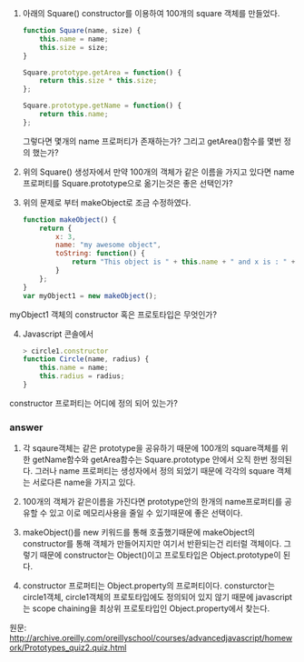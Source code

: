 1. 아래의 Square() constructor를 이용하여 100개의 square 객체를 만들었다.

	```javascript
	function Square(name, size) {
		this.name = name;
		this.size = size;
	}
	
	Square.prototype.getArea = function() {
		return this.size * this.size;
	};
	
	Square.prototype.getName = function() {
		return this.name;
	};
	```
	그렇다면 몇개의 name 프로퍼티가 존재하는가? 그리고 getArea()함수를 몇번 정의 했는가?

2. 위의 Square() 생성자에서 만약 100개의 객체가 같은 이름을 가지고 있다면 name 프로퍼티를 Square.prototype으로 옮기는것은 좋은 선택인가?

3. 위의 문제로 부터 makeObject로 조금 수정하였다.

    ```javascript
    function makeObject() {
        return {
            x: 3,
            name: "my awesome object",
            toString: function() {
                return "This object is " + this.name + " and x is : " + this.x;
            }
        };
    }
    var myObject1 = new makeObject();	
    ```
myObject1 객체의 constructor 혹은 프로토타입은 무엇인가?

4. Javascript 콘솔에서

	```javascript
	> circle1.constructor       
	function Circle(name, radius) {
	    this.name = name;
	    this.radius = radius;
	}
	```
constructor 프로퍼티는 어디에 정의 되어 있는가?
 
### answer
1. 각 sqaure객체는 같은 prototype을 공유하기 때문에 100개의 square객체를 위한 getName함수와 getArea함수는 Square.prototype 안에서 오직 한번 정의된다. 그러나 name 프로퍼티는 생성자에서 정의 되었기 때문에 각각의 square 객체는 서로다른 name을 가지고 있다.

2. 100개의 객체가 같은이름을 가진다면 prototype안의 한개의 name프로퍼티를 공유할 수 있고 이로 메모리사용을 줄일 수 있기때문에 좋은 선택이다.

3. makeObject()를 new 키워드를 통해 호출했기때문에 makeObject의 constructor를 통해 객체가 만들어지지만 여기서 반환되는건 리터럴 객체이다. 그렇기 때문에 constructor는 Object()이고 프로토타입은 Object.prototype이 된다.

4. constructor 프로퍼티는 Object.property의 프로퍼티이다. consturctor는 circle1객체, circle1객체의 프로토타입에도 정의되어 있지 않기 때문에 javascript는 scope chaining을 최상위 프로토타입인 Object.property에서 찾는다.  

원문: http://archive.oreilly.com/oreillyschool/courses/advancedjavascript/homework/Prototypes_quiz2.quiz.html